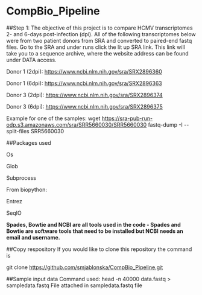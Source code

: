 # CompBio_Pipeline
##Step 1: 
The objective of this project is to compare HCMV transcriptomes 2- and 6-days post-infection (dpi). 
All of the following transcriptomes below were from two patient donors from SRA and converted to paired-end fastq files. Go to the SRA and under runs click the lit up SRA link. This link will take you to a sequence archive, where the website address can be found under DATA access. 

Donor 1 (2dpi): https://www.ncbi.nlm.nih.gov/sra/SRX2896360

Donor 1 (6dpi): https://www.ncbi.nlm.nih.gov/sra/SRX2896363 

Donor 3 (2dpi): https://www.ncbi.nlm.nih.gov/sra/SRX2896374 

Donor 3 (6dpi): https://www.ncbi.nlm.nih.gov/sra/SRX2896375

Example for one of the samples: 
wget https://sra-pub-run-odp.s3.amazonaws.com/sra/SRR5660030/SRR5660030
fastq-dump -I --split-files SRR5660030



##Packages used 

Os

Glob 

Subprocess 


From biopython: 

Entrez 

SeqIO 

**Spades, Bowtie and NCBI are all tools used in the code - Spades and Bowtie are software tools that need to be installed but NCBI needs an email and username.** 

##Copy respository 
If you would like to clone this repository the command is

git clone https://github.com/smjablonska/CompBio_Pipeline.git 

##Sample input data 
Command used: head -n 40000 data.fastq > sampledata.fastq
File attached in sampledata.fastq file

